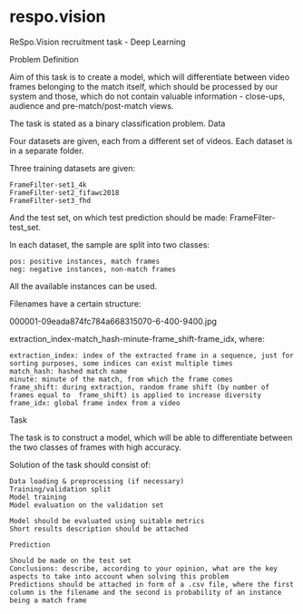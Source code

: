 # respo.vision


ReSpo.Vision recruitment task - Deep Learning

Problem Definition

Aim of this task is to create a model, which will differentiate between video frames belonging to the match itself, which should be processed by our system and those, which do not contain valuable information - close-ups, audience and pre-match/post-match views.

The task is stated as a binary classification problem.
Data

Four datasets are given, each from a different set of videos. Each dataset is in a separate folder.

Three training datasets are given:

    FrameFilter-set1_4k
    FrameFilter-set2_fifawc2018
    FrameFilter-set3_fhd

And the test set, on which test prediction should be made: FrameFilter-test_set.

In each dataset, the sample are split into two classes:

    pos: positive instances, match frames
    neg: negative instances, non-match frames

All the available instances can be used.

Filenames have a certain structure:

000001-09eada874fc784a668315070-6-400-9400.jpg

extraction_index-match_hash-minute-frame_shift-frame_idx, where:

    extraction_index: index of the extracted frame in a sequence, just for sorting purposes, some indices can exist multiple times
    match_hash: hashed match name
    minute: minute of the match, from which the frame comes
    frame_shift: during extraction, random frame shift (by number of frames equal to  frame_shift) is applied to increase diversity
    frame_idx: global frame index from a video

Task

The task is to construct a model, which will be able to differentiate between the two classes of frames with high accuracy.

Solution of the task should consist of:

    Data loading & preprocessing (if necessary)
    Training/validation split
    Model training
    Model evaluation on the validation set

    Model should be evaluated using suitable metrics
    Short results description should be attached

    Prediction

    Should be made on the test set
    Conclusions: describe, according to your opinion, what are the key aspects to take into account when solving this problem
    Predictions should be attached in form of a .csv file, where the first column is the filename and the second is probability of an instance being a match frame  